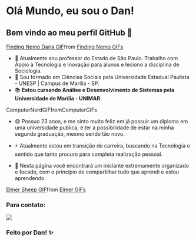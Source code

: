 # Olá Mundo, eu sou o Dan! 
## Bem vindo ao meu perfil GitHub 👋

<div class="tenor-gif-embed" data-postid="7964192757336767793" data-share-method="host" data-aspect-ratio="1.5" data-width="100%"><a href="https://tenor.com/view/finding-nemo-darla-glass-tap-hello-gif-7964192757336767793">Finding Nemo Darla GIF</a>from <a href="https://tenor.com/search/finding+nemo-gifs">Finding Nemo GIFs</a></div> <script type="text/javascript" async src="https://tenor.com/embed.js"></script>


- 📑 Atualmente sou professor do Estado de São Paulo. Trabalho com Apoio à Tecnologia e Inovação para alunos e leciono a disciplina de Sociologia.
- 📔 Sou formado em Ciências Sociais pela Universidade Estadual Paulista - UNESP | Campus de Marília - SP.
- 📚 **Estou cursando Análise e Desenvolvimento de Sistemas pela Universidade de Marília - UNIMAR.**

<div class="tenor-gif-embed"data-postid="23328185"data-share-method="host"data-aspect-ratio="1.06667"data-width="100%"><ahref="https://tenor.com/view/computer-nerd-typing-meme-gif-23328185">ComputerNerdGIF</a>from<ahref="https://tenor.com/search/computer-gifs">ComputerGIFs</a></div><scripttype="text/javascript"asyncsrc="https://tenor.com/embed.js"></script>


- 😄 Possuo 23 anos, e me sinto muito feliz em já possuir um diploma em uma universidade publica, e ter a possibilidade de estar na minha segunda graduação, mesmo sendo tão novo.
- ⚡ Atualmente estou em transição de carreira, buscando na Tecnologia o sentido que tanto procuro para completa realização pessoal.

- 👾 Nesta página você encontrará um iniciante extremamente organizado e focado, com o princípio de compartilhar tudo que aprendi e estou aprendendo.

<div class="tenor-gif-embed" data-postid="7569635" data-share-method="host" data-aspect-ratio="1.28" data-width="100%"><a href="https://tenor.com/view/elmer-sheep-thumbs-up-like-approved-gif-7569635">Elmer Sheep GIF</a>from <a href="https://tenor.com/search/elmer-gifs">Elmer GIFs</a></div> <script type="text/javascript" async src="https://tenor.com/embed.js"></script>

### Para contato:

<div>
<a href="https://www.linkedin.com/in/dan-vasques-carvalho" target="_blank"><img loading="lazy" src="https://img.shields.io/badge/-LinkedIn-%230077B5?style=for-the-badge&logo=linkedin&logoColor=white" target="_blank"></a>   
</div>

### Feito por Dan! ✨
<!---
danvasquesc/danvasquesc is a ✨ special ✨ repository because its `README.md` (this file) appears on your GitHub profile.
You can click the Preview link to take a look at your changes.
--->
